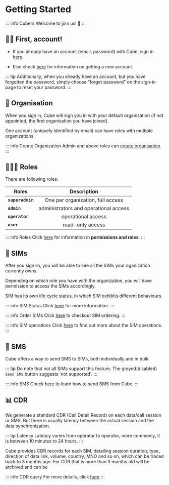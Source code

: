 # Getting Started

::: info Cubers
Welcome to join us! :tada:
:::

## :woman_technologist: First, account!

* If you already have an account (email, password) with Cube, sign in [here](https://beta.iotcube.link).

* Else check [here](getaccount) for information on getting a new account.

::: tip
Additionally, when you already have an account, but you have forgotten the password, simply choose “forget password” on the sign-in page to reset your password.
:::

## 🏢 Organisation
When you sign in, Cube will sign you in with your default organisation (if not appointed, the first organisation you have joined). 

One account (uniquely identified by email) can have roles with multiple organizations. 

::: info Create Organization
Admin and above roles can [create organisation](organisation).
:::

## 👨🏻‍💼 Roles
There are following roles:

| Roles        | Description          |
| ------------- |:-------------:|
| **`superadmin`**    | One per organization, full access  |
| **`admin`** | administrators and operational access |
| **`operator`** | operational access |
| **`user`** | read-only access |

::: info Roles
Click [here](roles) for information in **permissions and roles**.
:::
## 📶 SIMs
After you sign-in, you will be able to see all the SIMs your oganization currently owns. 

Depending on which role you have with the organization, you will have permission to access the SIMs accordingly.

SIM has its own life cycle status, in which SIM exhibits different behaviours. 

::: info SIM Status
Click [here](simstatus) for more information. 
:::

::: info Order SIMs
Click [here](order) to checkout SIM ordering.
:::

::: info SIM operations
Click [here](checksim) to find out more about the SIM operations.
:::

## 💌 SMS
Cube offers a way to send SMS to SIMs, both individually and in bulk. 

::: tip 
Do note that not all SIMs support this feature. The greyed(disabled) `Send SMS` button suggests 'not supported'.
:::

::: info SMS
Check [here](sms) to learn how to send SMS from Cube.
:::
## 📊 CDR
We generate a standard CDR (Call Detail Record) on each data/call session or SMS. But there is usually latency between the actual session and the data synchronization. 

::: tip Latency
Latency varies from operator to operator, more commonly, it is between 10 minutes to 24 hours.
:::

Cube provides CDR records for each SIM, detailing session duration, type, direction of data link, volume, country, MNO and so on, which can be traced back to 3 months ago. For CDR that is more than 3 months old will be archived and can be 

::: info CDR query
For more details, click [here](cdr)
:::